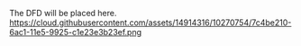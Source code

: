 The DFD will be placed here.
https://cloud.githubusercontent.com/assets/14914316/10270754/7c4be210-6ac1-11e5-9925-c1e23e3b23ef.png

